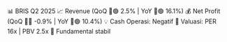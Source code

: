 📊 BRIS Q2 2025
📈 Revenue (QoQ 🔼🟢 2.5% | YoY 🔼🟢 16.1%)
💰 Net Profit (QoQ 🔻🔴 -0.9% | YoY 🔼🟢 10.4%)
💡 Cash Operasi: Negatif
🧮 Valuasi: PER 16x | PBV 2.5x
🧱 Fundamental stabil
